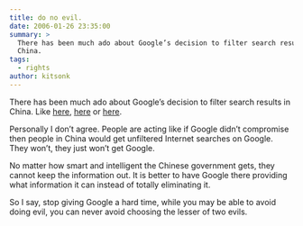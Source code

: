 ```yaml
---
title: do no evil.
date: 2006-01-26 23:35:00
summary: >
  There has been much ado about Google’s decision to filter search results in
  China.
tags:
  - rights
author: kitsonk
---
```


There has been much ado about Google’s decision to filter search results in
China. Like
[here](https://web.archive.org/web/20060522193825/http://www.sfgate.com/cgi-bin/article.cgi?file=/c/a/2006/01/26/EDGNSGSK5U1.DTL),
[here](http://yro.slashdot.org/article.pl?sid=06/01/26/1829240) or
[here](https://www.ft.com/content/ac208de0-8da6-11da-8fda-0000779e2340).

Personally I don’t agree. People are acting like if Google didn’t compromise
then people in China would get unfiltered Internet searches on Google. They
won’t, they just won’t get Google.

No matter how smart and intelligent the Chinese government gets, they cannot
keep the information out. It is better to have Google there providing what
information it can instead of totally eliminating it.

So I say, stop giving Google a hard time, while you may be able to avoid doing
evil, you can never avoid choosing the lesser of two evils.
